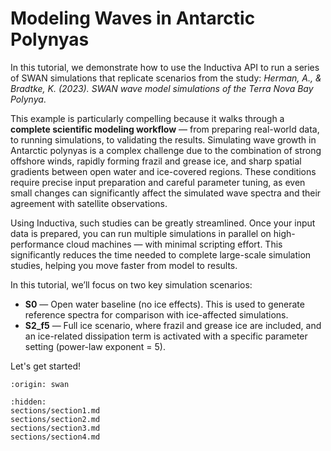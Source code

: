 # Modeling Waves in Antarctic Polynyas
In this tutorial, we demonstrate how to use the Inductiva API to run a series of SWAN simulations that replicate scenarios from the study: *Herman, A., & Bradtke, K. (2023). SWAN wave model simulations of the Terra Nova Bay Polynya*.

This example is particularly compelling because it walks through a **complete scientific modeling workflow** — from preparing real-world data, to running simulations, to validating the results. Simulating wave growth in Antarctic polynyas is a complex challenge due to the combination of strong offshore winds, rapidly forming frazil and grease ice, and sharp spatial gradients between open water and ice-covered regions. These conditions require precise input preparation and careful parameter tuning, as even small changes can significantly affect the simulated wave spectra and their agreement with satellite observations.

Using Inductiva, such studies can be greatly streamlined. Once your input data is prepared, you can run multiple simulations in parallel on high-performance cloud machines — with minimal scripting effort. This significantly reduces the time needed to complete large-scale simulation studies, helping you move faster from model to results.

In this tutorial, we’ll focus on two key simulation scenarios:
- **S0** — Open water baseline (no ice effects). This is used to generate reference spectra for comparison with ice-affected simulations.
- **S2_f5** — Full ice scenario, where frazil and grease ice are included, and an ice-related dissipation term is activated with a specific parameter setting (power-law exponent = 5).

Let's get started!

```{banner_small}
:origin: swan
```

```{toctree}
:hidden:
sections/section1.md
sections/section2.md
sections/section3.md
sections/section4.md
```
